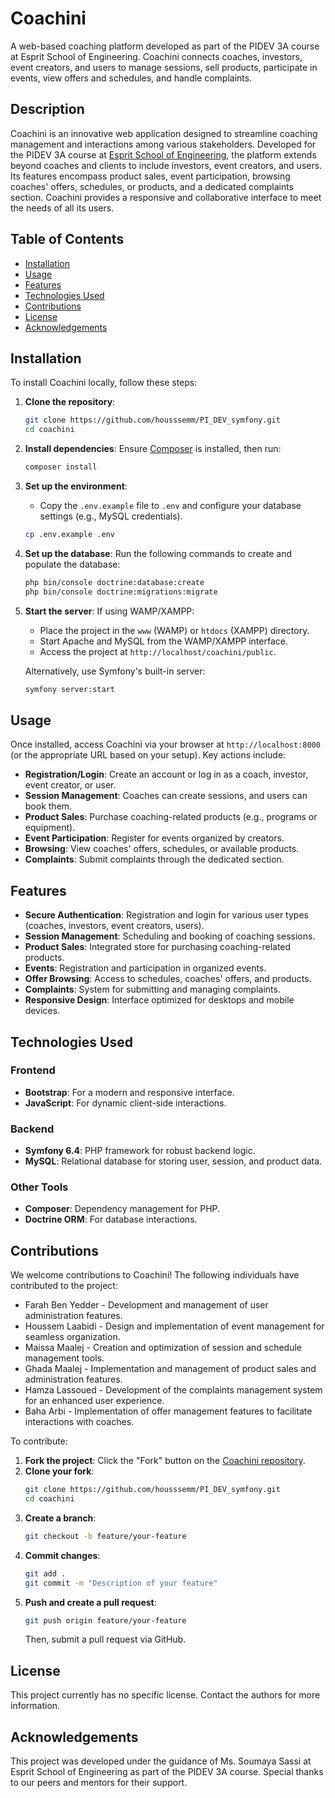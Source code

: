 # Coachini

A web-based coaching platform developed as part of the PIDEV 3A course at Esprit School of Engineering. Coachini connects coaches, investors, event creators, and users to manage sessions, sell products, participate in events, view offers and schedules, and handle complaints.

## Description

Coachini is an innovative web application designed to streamline coaching management and interactions among various stakeholders. Developed for the PIDEV 3A course at [Esprit School of Engineering](https://esprit.tn), the platform extends beyond coaches and clients to include investors, event creators, and users. Its features encompass product sales, event participation, browsing coaches' offers, schedules, or products, and a dedicated complaints section. Coachini provides a responsive and collaborative interface to meet the needs of all its users.

## Table of Contents

- [Installation](#installation)
- [Usage](#usage)
- [Features](#features)
- [Technologies Used](#technologies-used)
- [Contributions](#contributions)
- [License](#license)
- [Acknowledgements](#acknowledgements)

## Installation

To install Coachini locally, follow these steps:

1. **Clone the repository**:
   ```bash
   git clone https://github.com/housssemm/PI_DEV_symfony.git
   cd coachini
   ```

2. **Install dependencies**:
   Ensure [Composer](https://getcomposer.org/) is installed, then run:
   ```bash
   composer install
   ```

3. **Set up the environment**:
    - Copy the `.env.example` file to `.env` and configure your database settings (e.g., MySQL credentials).
   ```bash
   cp .env.example .env
   ```

4. **Set up the database**:
   Run the following commands to create and populate the database:
   ```bash
   php bin/console doctrine:database:create
   php bin/console doctrine:migrations:migrate
   ```

5. **Start the server**:
   If using WAMP/XAMPP:
    - Place the project in the `www` (WAMP) or `htdocs` (XAMPP) directory.
    - Start Apache and MySQL from the WAMP/XAMPP interface.
    - Access the project at `http://localhost/coachini/public`.

   Alternatively, use Symfony's built-in server:
   ```bash
   symfony server:start
   ```

## Usage

Once installed, access Coachini via your browser at `http://localhost:8000` (or the appropriate URL based on your setup). Key actions include:

- **Registration/Login**: Create an account or log in as a coach, investor, event creator, or user.
- **Session Management**: Coaches can create sessions, and users can book them.
- **Product Sales**: Purchase coaching-related products (e.g., programs or equipment).
- **Event Participation**: Register for events organized by creators.
- **Browsing**: View coaches' offers, schedules, or available products.
- **Complaints**: Submit complaints through the dedicated section.

## Features

- **Secure Authentication**: Registration and login for various user types (coaches, investors, event creators, users).
- **Session Management**: Scheduling and booking of coaching sessions.
- **Product Sales**: Integrated store for purchasing coaching-related products.
- **Events**: Registration and participation in organized events.
- **Offer Browsing**: Access to schedules, coaches' offers, and products.
- **Complaints**: System for submitting and managing complaints.
- **Responsive Design**: Interface optimized for desktops and mobile devices.

## Technologies Used

### Frontend
- **Bootstrap**: For a modern and responsive interface.
- **JavaScript**: For dynamic client-side interactions.

### Backend
- **Symfony 6.4**: PHP framework for robust backend logic.
- **MySQL**: Relational database for storing user, session, and product data.

### Other Tools
- **Composer**: Dependency management for PHP.
- **Doctrine ORM**: For database interactions.

## Contributions

We welcome contributions to Coachini! The following individuals have contributed to the project:

- Farah Ben Yedder - Development and management of user administration features.
- Houssem Laabidi - Design and implementation of event management for seamless organization.
- Maissa Maalej - Creation and optimization of session and schedule management tools.
- Ghada Maalej - Implementation and management of product sales and administration features.
- Hamza Lassoued - Development of the complaints management system for an enhanced user experience.
- Baha Arbi - Implementation of offer management features to facilitate interactions with coaches.

To contribute:

1. **Fork the project**: Click the "Fork" button on the [Coachini repository](https://github.com/your-username/coachini).
2. **Clone your fork**:
   ```bash
   git clone https://github.com/housssemm/PI_DEV_symfony.git
   cd coachini
   ```
3. **Create a branch**:
   ```bash
   git checkout -b feature/your-feature
   ```
4. **Commit changes**:
   ```bash
   git add .
   git commit -m "Description of your feature"
   ```
5. **Push and create a pull request**:
   ```bash
   git push origin feature/your-feature
   ```
   Then, submit a pull request via GitHub.

## License

This project currently has no specific license. Contact the authors for more information.

## Acknowledgements

This project was developed under the guidance of Ms. Soumaya Sassi at Esprit School of Engineering as part of the PIDEV 3A course. Special thanks to our peers and mentors for their support.